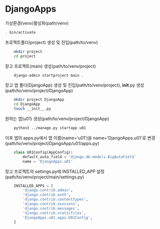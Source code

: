 # DjangoApps

가상환경(venv)활성화(path/venv)
```bash
. bin/activate
```

프로젝트폴더(project) 생성 및 진입(path/to/venv)
```bash
	mkdir project
	cd project
```

장고 프로젝트(main) 생성(path/to/venv/project)
```bash
	django-admin startproject main .
```

장고 앱 폴더(DjangoApp) 생성 및 진입(path/to/venv/project), __init__.py 생성(path/to/venv/project/DjangoApp)
```bash
	mkdir project DjangoApp
	cd DjangoApp
	touch __init__.py
```

원하는 앱(u01) 생성(path/to/venv/project/DjangoApp)
```bash	
	python3 ../manage.py startapp u01
```

이후 앱의 apps.py에서 앱 이름(name='u01')을 name='DjangoApps.u01'로 변경(path/to/venv/project/DjangoApp/u01/apps.py)
```python
	class U01Config(AppConfig):
		default_auto_field = 'django.db.models.BigAutoField'
		name = 'DjangoApps.u01'
```

장고 프로젝트의 settings.py에 INSTALLED_APP 설정(path/to/venv/project/main/settings.py)
```python
	INSTALLED_APPS = [
	    'django.contrib.admin',
	    'django.contrib.auth',
	    'django.contrib.contenttypes',
	    'django.contrib.sessions',
	    'django.contrib.messages',
	    'django.contrib.staticfiles',
	    'DjangoApps.u01.apps.U01Config',
	]
```